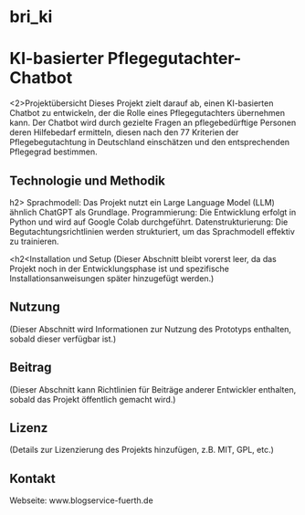 # bri_ki

<h1>KI-basierter Pflegegutachter-Chatbot</h1>
<2>Projektübersicht</h2>
Dieses Projekt zielt darauf ab, einen KI-basierten Chatbot zu entwickeln, der die Rolle eines Pflegegutachters übernehmen kann. Der Chatbot wird durch gezielte Fragen an pflegebedürftige Personen deren Hilfebedarf ermitteln, diesen nach den 77 Kriterien der Pflegebegutachtung in Deutschland einschätzen und den entsprechenden Pflegegrad bestimmen.

<h2>Technologie und Methodik</h2>h2>
Sprachmodell: Das Projekt nutzt ein Large Language Model (LLM) ähnlich ChatGPT als Grundlage.
Programmierung: Die Entwicklung erfolgt in Python und wird auf Google Colab durchgeführt.
Datenstrukturierung: Die Begutachtungsrichtlinien werden strukturiert, um das Sprachmodell effektiv zu trainieren.

<h2<Installation und Setup</h2>
(Dieser Abschnitt bleibt vorerst leer, da das Projekt noch in der Entwicklungsphase ist und spezifische Installationsanweisungen später hinzugefügt werden.)

<h2>Nutzung</h2>
(Dieser Abschnitt wird Informationen zur Nutzung des Prototyps enthalten, sobald dieser verfügbar ist.)

<h2>Beitrag</h2>
(Dieser Abschnitt kann Richtlinien für Beiträge anderer Entwickler enthalten, sobald das Projekt öffentlich gemacht wird.)

<h2>Lizenz</h2>
(Details zur Lizenzierung des Projekts hinzufügen, z.B. MIT, GPL, etc.)

<h2>Kontakt</h2>
Webseite: www.blogservice-fuerth.de
